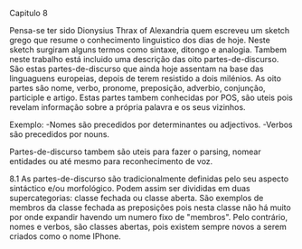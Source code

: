 Capitulo 8

Pensa-se ter sido Dionysius Thrax of Alexandria quem escreveu um sketch grego que resume o conhecimento linguistico dos dias de hoje. Neste sketch surgiram alguns termos como sintaxe, ditongo e analogia. Tambem neste trabalho está incluido uma descrição das oito partes-de-discurso. 
São estas partes-de-discurso que ainda hoje assentam na base das linguaguens europeias, depois de terem resistido a dois milénios. As oito partes são nome, verbo, pronome, preposição, adverbio, conjunção, participle e artigo.
Estas partes tambem conhecidas por POS, são uteis pois revelam informação sobre a própria palavra e os seus vizinhos.

Exemplo:
-Nomes são precedidos por determinantes ou adjectivos.
-Verbos são precedidos por nouns.

Partes-de-discurso tambem são uteis para fazer o parsing, nomear entidades ou até mesmo para reconhecimento de voz.

8.1
As partes-de-discurso são tradicionalmente definidas pelo seu aspecto sintáctico e/ou morfológico. Podem assim ser divididas em duas supercategorias: classe fechada ou classe aberta.
São exemplos de membros da classe fechada as preposições pois nesta classe não há muito por onde expandir havendo um numero fixo de "membros". Pelo contrário, nomes e verbos, são classes abertas, pois existem sempre novos a serem criados como o nome IPhone. 


